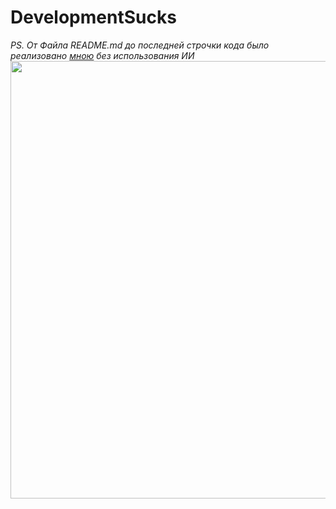# DevelopmentSucks
*PS. От Файла README.md до последней строчки кода было реализовано [мною](https://t.me/blanxxty) без использования ИИ*
<img src="https://github.com/BlanxxtyIS/DevelopmentSucks/](https://github.com/BlanxxtyIS/DevelopmentSucks/blob/main/main-character.png" width="700"/>
